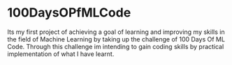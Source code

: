 # 100DaysOPfMLCode
Its my first project of achieving a goal of learning and improving my skills in the field of Machine Learning by taking up the challenge of 100 Days Of ML Code.
Through this challenge im intending to gain coding skills by practical implementation of what I have learnt.
